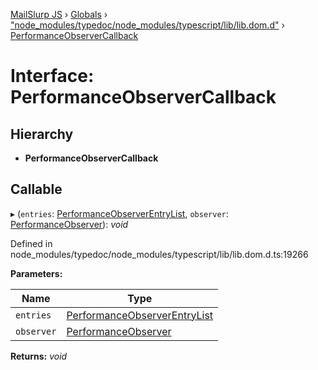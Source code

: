 [MailSlurp JS](../README.md) › [Globals](../globals.md) › ["node_modules/typedoc/node_modules/typescript/lib/lib.dom.d"](../modules/_node_modules_typedoc_node_modules_typescript_lib_lib_dom_d_.md) › [PerformanceObserverCallback](_node_modules_typedoc_node_modules_typescript_lib_lib_dom_d_.performanceobservercallback.md)

# Interface: PerformanceObserverCallback

## Hierarchy

* **PerformanceObserverCallback**

## Callable

▸ (`entries`: [PerformanceObserverEntryList](_node_modules_typedoc_node_modules_typescript_lib_lib_dom_d_.performanceobserverentrylist.md), `observer`: [PerformanceObserver](_node_modules_typedoc_node_modules_typescript_lib_lib_dom_d_.performanceobserver.md)): *void*

Defined in node_modules/typedoc/node_modules/typescript/lib/lib.dom.d.ts:19266

**Parameters:**

Name | Type |
------ | ------ |
`entries` | [PerformanceObserverEntryList](_node_modules_typedoc_node_modules_typescript_lib_lib_dom_d_.performanceobserverentrylist.md) |
`observer` | [PerformanceObserver](_node_modules_typedoc_node_modules_typescript_lib_lib_dom_d_.performanceobserver.md) |

**Returns:** *void*
